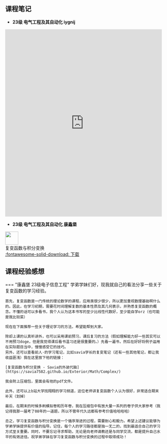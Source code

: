 ## 课程笔记

* **23级 电气工程及其自动化 iygnij** 

<iframe src="http://file.eestudy-place.com/files/files/专业基础课/复变函数与积分变换/复变函数笔记sjy.pdf" width="100%" height="600px" style="border: none;">
This browser does not support PDFs
</iframe>

* **23级 电气工程及其自动化 康鑫堡** 

<div class="card file-block" markdown="1">
<div class="file-icon"><img src="/assets/images/zip.svg" style="height: 3em;"></div>
<div class="file-body">
<div class="file-title">复变函数与积分变换</div>
<div class="file-meta"></div>
</div>
<a class="down-button" target="_blank" href="http://file.eestudy-place.com/files/files/专业基础课/复变函数与积分变换/复变函数与积分变换.zip" markdown="1">:fontawesome-solid-download: 下载</a>
</div>


## 课程经验感想

=== "康鑫堡 23级电子信息工程"
    学弟学妹们好，现我就自己的看法分享一些关于复变函数的学习经验。

    首先，复变函数是一门传统的理论数学的课程，应用类很少很少，所以更加重视数理基础啊什么的。因此，在学习初期，需要花时间理解复数的基本性质及其几何表示，并熟悉复变函数的概念。不懂的话可以多看书，我个人认为这本书写的至少比线性代数好，至少能自学orz（也可能是我比较菜）

    现在在下面推荐一些关于理论学习的方法，希望能帮到大家。

    除却上课的认真听讲外，也可以采用课前预习，课后复习的方法（假如理解能力好一些其实可以不用预习doge，但是我觉得课后看书温习还是很重要的。）先看一遍书，然后在好好将例子运用在实际题目当中，慢慢感受它的技巧。
    另外，还可以查看前人·的学习笔记，比如savia学长的复变笔记（还有一些其他笔记，都让我收益匪浅）我在这里放下他的链接：
    
    [复变函数与积分变换 - Savia的外装代脑](https://savia7582.github.io/Exterior/Math/Complex/)

    我会附上压缩包，里面会有他的pdf文件。

    此外，还可以上b站大学找翔翔的学习频道，这位老师讲复变函数个人认为很好，非常适合期末补天（划掉）

    最后，在期末的时候多刷模拟卷和历年卷，我在压缩包中有放大量一系列的卷子供大家参考（我记得我那一届考了08年的一道题，所以不管年代久远都有参考价值哈哈哈哈）

    总之，学习复变函数与积分变换是一个循序渐进的过程，需要耐心和毅力。希望上述建议能够为学弟学妹提供有价值的指导。记住，每个人的学习路径都是独一无二的，找到最适合自己的学习方式至关重要。同时，不要忘记寻求帮助，无论是向老师请教还是与同学交流，都是提升自己水平的有效途径。祝学弟学妹在学习复变函数与积分变换的过程中取得成功！ 
